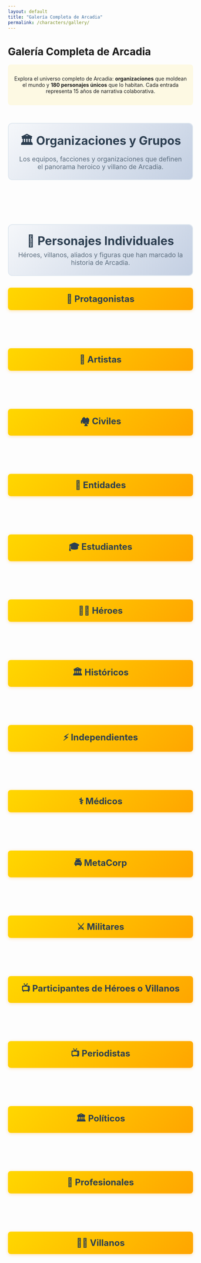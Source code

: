 ```yaml
---
layout: default
title: "Galería Completa de Arcadia"
permalink: /characters/gallery/
---
```


# Galería Completa de Arcadia

<div class="gallery-intro">
  <p>Explora el universo completo de Arcadia: <strong>organizaciones</strong> que moldean el mundo y <strong>180 personajes únicos</strong> que lo habitan. Cada entrada representa 15 años de narrativa colaborativa.</p>
</div>

<div class="section-header">
  <h2>🏛️ Organizaciones y Grupos</h2>
  <p>Los equipos, facciones y organizaciones que definen el panorama heroico y villano de Arcadia.</p>
</div>

<div class="gallery-container" id="groups-gallery">
  <!-- Group cards will be dynamically loaded here -->
</div>

<div class="section-header">
  <h2>👥 Personajes Individuales</h2>
  <p>Héroes, villanos, aliados y figuras que han marcado la historia de Arcadia.</p>
</div>

<!-- Protagonistas -->  
<div class="character-section">
  <h3 class="character-category-title">🌟 Protagonistas</h3>
  <div class="gallery-container" id="protagonistas-gallery">
    <!-- Protagonist cards will be dynamically loaded here -->
  </div>
</div>

<!-- Artistas -->
<div class="character-section">
  <h3 class="character-category-title">🎨 Artistas</h3>
  <div class="gallery-container" id="artistas-gallery">
    <!-- Artist cards will be dynamically loaded here -->
  </div>
</div>

<!-- Civiles -->
<div class="character-section">
  <h3 class="character-category-title">🏘️ Civiles</h3>
  <div class="gallery-container" id="civiles-gallery">
    <!-- Civilian character cards will be dynamically loaded here -->
  </div>
</div>

<!-- Entidades -->
<div class="character-section">
  <h3 class="character-category-title">🔮 Entidades</h3>
  <div class="gallery-container" id="entidades-gallery">
    <!-- Entity character cards will be dynamically loaded here -->
  </div>
</div>

<!-- Estudiantes -->
<div class="character-section">
  <h3 class="character-category-title">🎓 Estudiantes</h3>
  <div class="gallery-container" id="estudiantes-gallery">
    <!-- Student cards will be dynamically loaded here -->
  </div>
</div>

<!-- Héroes -->
<div class="character-section">
  <h3 class="character-category-title">🦸‍♂️ Héroes</h3>
  <div class="gallery-container" id="heroes-gallery">
    <!-- Hero cards will be dynamically loaded here -->
  </div>
</div>

<!-- Históricos -->
<div class="character-section">
  <h3 class="character-category-title">🏛️ Históricos</h3>
  <div class="gallery-container" id="historicos-gallery">
    <!-- Historical figure cards will be dynamically loaded here -->
  </div>
</div>

<!-- Independientes -->
<div class="character-section">
  <h3 class="character-category-title">⚡ Independientes</h3>
  <div class="gallery-container" id="independientes-gallery">
    <!-- Independent character cards will be dynamically loaded here -->
  </div>
</div>

<!-- Médicos -->
<div class="character-section">
  <h3 class="character-category-title">⚕️ Médicos</h3>
  <div class="gallery-container" id="medicos-gallery">
    <!-- Medical professional cards will be dynamically loaded here -->
  </div>
</div>

<!-- MetaCorp -->
<div class="character-section">
  <h3 class="character-category-title">🚔 MetaCorp</h3>
  <div class="gallery-container" id="metacorp-gallery">
    <!-- MetaCorp cards will be dynamically loaded here -->
  </div>
</div>

<!-- Militares -->
<div class="character-section">
  <h3 class="character-category-title">⚔️ Militares</h3>
  <div class="gallery-container" id="militares-gallery">
    <!-- Military character cards will be dynamically loaded here -->
  </div>
</div>

<!-- Participantes de Héroes o Villanos -->
<div class="character-section">
  <h3 class="character-category-title">📺 Participantes de Héroes o Villanos</h3>
  <div class="gallery-container" id="participantes-hevi-gallery">
    <!-- Héroes o Villanos contest participant cards will be dynamically loaded here -->
  </div>
</div>

<!-- Periodistas -->
<div class="character-section">
  <h3 class="character-category-title">📺 Periodistas</h3>
  <div class="gallery-container" id="periodistas-gallery">
    <!-- Journalist cards will be dynamically loaded here -->
  </div>
</div>

<!-- Políticos -->
<div class="character-section">
  <h3 class="character-category-title">🏛️ Políticos</h3>
  <div class="gallery-container" id="politicos-gallery">
    <!-- Political figure cards will be dynamically loaded here -->
  </div>
</div>

<!-- Profesionales -->
<div class="character-section">
  <h3 class="character-category-title">👔 Profesionales</h3>
  <div class="gallery-container" id="profesionales-gallery">
    <!-- Professional character cards will be dynamically loaded here -->
  </div>
</div>

<!-- Villanos -->
<div class="character-section">
  <h3 class="character-category-title">🦹‍♂️ Villanos</h3>
  <div class="gallery-container" id="villanos-gallery">
    <!-- Villain cards will be dynamically loaded here -->
  </div>
</div>

<script src="https://unpkg.com/masonry-layout@4/dist/masonry.pkgd.min.js"></script>
<script src="https://unpkg.com/imagesloaded@4/imagesloaded.pkgd.min.js"></script>

<script>
document.addEventListener('DOMContentLoaded', function() {
  const groupsGallery = document.getElementById('groups-gallery');
  const charactersGallery = document.getElementById('character-gallery');
  
  // Group data - organizations and teams
  const groups = [
    { slug: 'la-familia', name: 'La Familia', image: 'La familia.png', description: 'Los héroes fundadores originales' },
    { slug: 'la-farandula', name: 'La Farándula', image: 'la-farandula.png', description: 'Villanos teatrales organizados' },
    { slug: 'fatum', name: 'Fatum Corporation', image: 'Fatum.jpeg', description: 'Megacorporación criminal multigeneracional' },
    { slug: 'los-rayos', name: 'Los Rayos', image: 'los_rayos.png', description: 'Fuerza militar de elite' },
    { slug: 'la-caceria-salvaje', name: 'La Cacería Salvaje', image: 'la-caceria-salvaje.png', description: 'Vigilantes bestiales del Barrio Gótico' },
    { slug: 'los-confesores', name: 'Los Confesores', image: 'los-confesores.png', description: 'Fanáticos religiosos antimeta' },
    { slug: 'los-espligan', name: 'Los Espligan', image: 'espligan.png', description: 'Mercenarios especializados parasitarios' },
    { slug: 'puno-gris', name: 'Puño Gris', image: 'puno-gris.png', description: 'Mafia del distrito asiático' },
    { slug: 'ultracorps', name: 'Ultracorps', image: 'ultracorps.png', description: 'División especial de MetaCorp con humanos mejorados' }
  ];
  
  // Character data organized by categories
  const characterCategories = {
    protagonistas: [
      // La Familia
      { slug: 'ana-montenegro-esfinge-atropos', name: 'Ana Montenegro / Esfinge / Atropos', image: 'ana-montenegro-esfinge-atropos.png' },
      { slug: 'astrid-kayface', name: 'Astrid / Kayface', image: 'Astrid_Kayface.png' },
      { slug: 'bate', name: 'Bate', image: 'Bate.png' },
      { slug: 'diana', name: 'Diana', image: 'diana.png' },
      { slug: 'el-faraon', name: 'El Faraón', image: 'El Faraón.png' },
      { slug: 'eslizon-esmeralda', name: 'Eslizón Esmeralda', image: 'Eslizon Esmeralda.png' },
      { slug: 'garra', name: 'Garra', image: 'Garra.png' },
      { slug: 'hotman', name: 'Hotman', image: 'Hotman.png' },
      { slug: 'jorge-espectro', name: 'Jorge / Espectro', image: 'espectro.png' },
      { slug: 'justa-justicia-sentencia', name: 'Justa / Justicia / Sentencia', image: 'Justa_Justicia_Sentencia.png' },
      { slug: 'lumen', name: 'Lúmen', image: 'Lumen.png' },
      { slug: 'mencia-psique-cia', name: 'Mencia / Psique / Cia', image: 'Mencia_Psique_Cia.png' },
      { slug: 'mesmero', name: 'Mésmero', image: 'Mésmero.png' },
      { slug: 'sara10-mecanica', name: 'Sara10 / Mecánica', image: 'Sara10_Mecánica.png' },
      { slug: 'thomas-raza', name: 'Thomas / Raza', image: 'Thomas_Raza.png' }
    ].sort((a, b) => a.name.localeCompare(b.name)),
    
    participantesHeVi: [
      // Grupo Alfa - Los Favoritos del Público
      { slug: 'cerebro', name: 'Cerebro', image: 'cerebro.png' },
      { slug: 'leon-federico', name: 'León Federico', image: 'leon-federico.png' },
      { slug: 'marta-alberti', name: 'Marta Alberti', image: 'marta-alberti.png' },
      { slug: 'raffella-giovanni', name: 'Raffella Giovanni', image: 'raffella-giovanni.png' },
      { slug: 'roberto-vazquez', name: 'Roberto Vázquez', image: 'roberto-vazquez.png' },
      // Grupo Gamma - Los Criminales Rehabilitados  
      { slug: '2d', name: '2D', image: '2d.png' },
      { slug: 'cyberpunk', name: 'Cyberpunk', image: 'cyberpunk.png' },
      { slug: 'martillo', name: 'Martillo', image: 'martillo.png' },
      { slug: 'siberia', name: 'Siberia', image: 'siberia.png' },
      // Grupo Delta - Los Dormilones
      { slug: 'la-nueva-sombra', name: 'La Nueva Sombra', image: 'la_nueva_sombra.png' },
      { slug: 'temblores', name: 'Temblores', image: 'Temblores.png' },
      { slug: 'tifon', name: 'Tifón', image: 'tifon.png' },
      { slug: 'zambo-mambo', name: 'Zambo y Mambo', image: 'zambo-mambo.png' }
    ].sort((a, b) => a.name.localeCompare(b.name)),
    
    heroes: [
      { slug: 'alice-tesla', name: 'Alice Tesla', image: 'Alice_Tesla.png' },
      { slug: 'anarquista', name: 'Anarquista', image: 'anarquista.png' },
      { slug: 'arcadio', name: 'Arcadio', image: 'Arcadio.png' },
      { slug: 'autoridad', name: 'Autoridad', image: 'autoridad.png' },
      { slug: 'bailarina', name: 'Bailarina', image: 'Bailarina.png' },
      { slug: 'comadreja-negra', name: 'Comadreja Negra', image: 'Comadreja negra.png' },
      { slug: 'david', name: 'David', image: 'david.png' },
      { slug: 'el-golem', name: 'El Golem', image: 'el-golem.png' },
      { slug: 'el-guardian', name: 'El Guardián', image: 'el-guardian.png' },
      { slug: 'el-mago', name: 'El Mago', image: 'El Mago.png' },
      { slug: 'eneiros', name: 'Eneiros', image: 'Eneiros.png' },
      { slug: 'estocada', name: 'Estocada', image: 'Estocada.png' },
      { slug: 'gusto', name: 'Gusto', image: 'Gusto.png' },
      { slug: 'la-sombra', name: 'La Sombra', image: 'La Sombra.png' },
      { slug: 'lucifer-hero', name: 'Lucifer', image: 'Lucifer.png' },
      { slug: 'neon', name: 'Neón', image: 'Neon.png' },
      { slug: 'nube', name: 'Nube', image: 'Nube.png' },
      { slug: 'oido', name: 'Oído', image: 'Oido.png' },
      { slug: 'olfato', name: 'Olfato', image: 'Olfato.png' },
      { slug: 'rayo-igneo', name: 'Rayo Ígneo', image: 'rayo-igneo.png' },
      { slug: 'relampago', name: 'Relámpago', image: 'Relampago.png' },
      { slug: 'serpiente', name: 'Serpiente', image: 'Serpiente.png' },
      { slug: 'tacto', name: 'Tacto', image: 'Tacto.png' },
      { slug: 'trueno', name: 'Trueno', image: 'Trueno.png' },
      { slug: 'venus-sibila', name: 'Venus / Sibila', image: 'Venus Sibila.png' },
      { slug: 'vista', name: 'Vista', image: 'Vista.png' }
    ].sort((a, b) => a.name.localeCompare(b.name)),
    
    villanos: [
      { slug: 'aldonza-lorenzo', name: 'Aldonza Lorenzo', image: 'Aldonza Lorenzo.png' },
      { slug: 'baron-soledad', name: 'Barón Soledad', image: 'baron-soledad.png' },
      { slug: 'bellona', name: 'Bellona', image: 'Bellona.jpg' },
      { slug: 'caos', name: 'Caos', image: 'Caos.png' },
      { slug: 'cloris', name: 'Cloris', image: 'Cloris.jpg' },
      { slug: 'crazy-mary', name: 'Crazy Mary', image: 'crazy-mary.png' },
      { slug: 'destino', name: 'Destino', image: 'destino.png' },
      { slug: 'diablo', name: 'Diablo', image: 'diablo.png' },
      { slug: 'ego', name: 'EGO', image: 'ego.png' },
      { slug: 'el-emperador-oscuro', name: 'El Emperador Oscuro', image: 'El Emperador Oscuro.png' },
      { slug: 'el-matador', name: 'El Matador', image: 'Matador.png' },
      { slug: 'el-viejo', name: 'El Viejo', image: 'el-viejo.png' },
      { slug: 'furina', name: 'Furina', image: 'Furina.jpg' },
      { slug: 'hermes', name: 'Hermes', image: 'hermes.png' },
      { slug: 'janus', name: 'Janus', image: 'Janus.jpg' },
      { slug: 'la-baronesa', name: 'La Baronesa', image: 'La Baronesa.png' },
      { slug: 'la-dama', name: 'La Dama', image: 'la-dama.png' },
      { slug: 'la-desconocida', name: 'La Desconocida', image: 'la-desconocida.png' },
      { slug: 'la-emperatriz', name: 'La Emperatriz', image: 'la-emperatriz.png' },
      { slug: 'la-reina-cobra', name: 'La Reina Cobra', image: 'la-reina-cobra.png' },
      { slug: 'lsd', name: 'LSD', image: 'lsd.png' },
      { slug: 'manni', name: 'Manni', image: 'Manni.png' },
      { slug: 'maza', name: 'Maza', image: 'Maza.png' },
      { slug: 'mentallo', name: 'Mentallo', image: 'Mentallo.png' },
      { slug: 'merx', name: 'Merx', image: 'Merx.jpg' },
      { slug: 'metalo', name: 'Metalo', image: 'Metalo.png' },
      { slug: 'mister-skip', name: 'Mister Skip', image: 'mister-skip.png' },
      { slug: 'mulciber', name: 'Mulciber', image: 'Mulcifer.jpg' },
      { slug: 'pandorum', name: 'Pandorum', image: 'Pandorum.png' },
      { slug: 'panuelo', name: 'Pañuelo', image: 'Pañuelo.png' },
      { slug: 'parda', name: 'Parda', image: 'parda.png' },
      { slug: 'pastel-de-carne', name: 'Pastel de Carne', image: 'Pastel de carne.png' },
      { slug: 'psicodalia', name: 'Psicodalia', image: 'psicodalia.png' },
      { slug: 'rojo', name: 'Rojo', image: 'Rojo.png' },
      { slug: 'saltamontes', name: 'Saltamontes', image: 'Saltamontes.png' },
      { slug: 'sedal', name: 'Sedal', image: 'Sedal.png' },
      { slug: 'superglue', name: 'SuperGlue', image: 'Superglue.png' },
      { slug: 'telarana', name: 'Telaraña', image: 'telaraña.png' },
      { slug: 'voltumna', name: 'Voltumna', image: 'Voltumna.jpg' },
      { slug: 'zanni', name: 'Zanni', image: 'Zanni.png' }
    ].sort((a, b) => a.name.localeCompare(b.name)),
    
    metacorp: [
      { slug: 'francisco-egin', name: 'Francis Egin', image: 'francisco-egin.png' },
      { slug: 'inigo-temblez', name: 'Iñigo Temblez', image: 'Inigo_Temblez.png' },
      { slug: 'mario-igarruti', name: 'Mario Igarruti', image: 'Mario_Igarruti.png' },
      { slug: 'oneill', name: 'Oneill', image: 'Oneill.png' },
      { slug: 'pablo-de-la-serna', name: 'Pablo de la Serna', image: 'Pablo_de_la_Serna.png' },
      { slug: 'roberto-gomez', name: 'Roberto Gómez', image: 'Roberto_Gomez.png' },
      { slug: 'waldo-gutierrez', name: 'Waldo Gutierrez', image: 'Waldo Gutierrez.png' }
    ].sort((a, b) => a.name.localeCompare(b.name)),
    
    estudiantes: [
      { slug: 'diego-moreau-kim', name: 'Diego Moreau-Kim', image: 'diego-moreau-kim.png' },
      { slug: 'elena-petrov-nielsen', name: 'Elena Petrov-Nielsen', image: 'elena-petrov-nielsen.png' },
      { slug: 'francisco-moreau', name: 'Francisco Moreau', image: 'francisco-moureu.png' },
      { slug: 'kai-okonkwo-singh', name: 'Kai Okonkwo-Singh', image: 'kai-okonkwo-singh.png' },
      { slug: 'marina-sato-garcia', name: 'Marina Sato-García', image: 'marina-sato-garcia.png' },
      { slug: 'zara-al-mahmoud-silva', name: 'Zara Al-Mahmoud-Silva', image: 'zara-al-mahmoud-silva.png' }
    ].sort((a, b) => a.name.localeCompare(b.name)),
    
    periodistas: [
      { slug: 'magdalena', name: 'Magdalena Agapé', image: 'Magdalena.png' },
      { slug: 'nicolas-cifuentes', name: 'Nicolás Cifuentes', image: 'nicolas-cifuentes.png' },
      { slug: 'ricky-sataka', name: 'Ricky Sataka', image: 'ricky-sataka.png' },
      { slug: 'trifasico', name: 'Trifásico', image: 'trifasico.png' }
    ].sort((a, b) => a.name.localeCompare(b.name)),
    
    artistas: [
      { slug: 'alonso-dossantos', name: 'Alonso Dossantos', image: 'alonso-dossantos.png' },
      { slug: 'jane-irinar', name: 'Jane Irinar', image: 'jane-irinar.png' },
      { slug: 'ramon-beguell', name: 'Ramón Beguell', image: 'Ramon_Beguell.png' },
      { slug: 'the-rock', name: 'The Rock', image: 'The Rock.png' }
    ].sort((a, b) => a.name.localeCompare(b.name)),
    
    medicos: [
      { slug: 'doctor-anselmo', name: 'Doctor Anselmo', image: 'doctor-anselmo.png' },
      { slug: 'felipe-alvarez', name: 'Felipe Álvarez', image: 'felipe-alvarez.png' },
      { slug: 'lorena-sanchez', name: 'Lorena Sanchez', image: 'lorena-sanchez.png' },
      { slug: 'luis-montenegro', name: 'Luis Montenegro', image: 'Luis Montenegro.png' },
      { slug: 'mia-tanaka', name: 'Mia Tanaka', image: 'mia-tanaka.png' }
    ].sort((a, b) => a.name.localeCompare(b.name)),
    
    politicos: [
      { slug: 'francois-chala', name: 'François Chalá', image: 'francois-chala.png' },
      { slug: 'leopoldo-gomez', name: 'Leopoldo Gómez', image: 'leopoldo-gomez.png' },
        { slug: 'ricardo-abeluengo', name: 'Ricardo Abeluengo', image: 'Ricardo_Abeluengo.png' },

    ].sort((a, b) => a.name.localeCompare(b.name)),
    
    militares: [
      { slug: 'general-martinez', name: 'General Martínez', image: 'general-martinez.png' },
      { slug: 'ignacio-rodriguez', name: 'Ignacio Rodríguez', image: 'ignacio-rodriguez.png' }
    ].sort((a, b) => a.name.localeCompare(b.name)),
    
    profesionales: [
      { slug: 'amira-roxana', name: 'Amira Roxana', image: 'amira-roxana.png' },
      { slug: 'cacharrero', name: 'Cacharrero', image: 'Cacharrero.png' },
      { slug: 'charada', name: 'Charada', image: 'Charada.png' },
      { slug: 'federico-lopez', name: 'Federico López', image: 'federico-lopez.png' },
      { slug: 'lambert', name: 'Lambert', image: 'lambert.png' },
      { slug: 'mateo-shu', name: 'Mateo Shu', image: 'Mateo_Shu.png' }
    ].sort((a, b) => a.name.localeCompare(b.name)),
    
    historicos: [
      { slug: 'alberto-alvarez', name: 'Alberto Álvarez', image: 'alberto-alvarez.png' },
      { slug: 'alfonso-xiii', name: 'Alfonso XIII', image: 'alfonso-xiii.png' },
      { slug: 'antonio-calvero', name: 'Antonio Calvero', image: 'antonio-calvero.png' },
      { slug: 'fidel-castro', name: 'Fidel Castro', image: 'fidel-castro.png' },
      { slug: 'francisco-franco', name: 'Francisco Franco', image: 'francisco-franco.png' },
      { slug: 'john-f-kennedy', name: 'John F. Kennedy', image: 'john-f-kennedy.png' },
      { slug: 'jruschov', name: 'Jruschov', image: 'Jruschov.png' },
      { slug: 'juan-guzman', name: 'Juan Guzmán', image: 'juan-guzman.png' },
      { slug: 'marius-fernandez', name: 'Marius Fernández', image: 'marius.png' },
      { slug: 'primo-de-rivera', name: 'Primo de Rivera', image: 'primo-de-rivera.png' },
      { slug: 'rey-ofobutu', name: 'Rey Ofobutu', image: 'rey-ofobutu.png' }
    ].sort((a, b) => a.name.localeCompare(b.name)),
    
    independientes: [
      { slug: 'alfred', name: 'Alfred', image: 'alfred.png' },
      { slug: 'el-senor-de-las-ratas', name: 'El Señor de las Ratas', image: 'el-senor-de-las-ratas.png' },
      { slug: 'malik', name: 'Malik', image: 'Malik.png' },
      { slug: 'roberto-mckomick', name: 'Roberto McKomick', image: 'roberto-mckomick.png' },
      { slug: 'yeng', name: 'Yeng', image: 'Yeng.png' }
    ].sort((a, b) => a.name.localeCompare(b.name)),
    
    civiles: [
      { slug: 'amara-quebe', name: 'Amara Quebé', image: 'amara-quebe.png' },
      { slug: 'anianca', name: 'Anianca', image: 'anianca.png' },
      { slug: 'carmen-delgado', name: 'Carmen Delgado', image: 'carmen-delgado.png' },
      { slug: 'dani-rodriguez', name: 'Dani Rodriguez', image: 'dani-rodriguez.png' },
      { slug: 'eduardo-vaquerizo', name: 'Eduardo Vaquerizo', image: 'eduardo-vaquerizo.png' },
      { slug: 'elena-fuentes', name: 'Elena Fuentes', image: 'elena-fuentes.png' },
      { slug: 'gregor', name: 'Gregor', image: 'gregor.png' },
      { slug: 'hassan-oleg', name: 'Hassan Oleg', image: 'Hassan_Oleg.png' },
      { slug: 'hassir', name: 'Hassir', image: 'hassir.png' },
      { slug: 'ignacio-fuentes', name: 'Ignacio Fuentes', image: 'ignacio-fuentes.png' },
      { slug: 'leila-nasiri', name: 'Leila Nasiri', image: 'leila-nasiri.png' },
      { slug: 'marcial-gomez', name: 'Marcial Gomez', image: 'marcial-gomez.png' },
      { slug: 'marta-gutierrez', name: 'Marta Gutierrez', image: 'marta-gutierrez.png' },
      { slug: 'marta-heredia', name: 'Marta Heredia', image: 'marta-heredia.png' },
      { slug: 'nacho-smuck', name: 'Nacho Smück', image: 'nacho-smuck.png' },
      { slug: 'nasrin-ahmadi', name: 'Nasrin Ahmadi', image: 'nasrin-ahmadi.png' },
      { slug: 'natacha', name: 'Natacha', image: 'natacha.png' },
      { slug: 'senora-pepa', name: 'Señora Pepa', image: 'senora-pepa.png' },
      // Pacientes de Althea Argos (Psique)
      { slug: 'adrian-belmont-vasquez', name: 'Adrian Belmont-Vasquez', image: 'adrian-belmont-vasquez.png' },
      { slug: 'carmen-rousseau-nakamura', name: 'Carmen Rousseau-Nakamura', image: 'carmen-rousseau-nakamura.png' },
      { slug: 'esperanza-kowalski-okafor', name: 'Esperanza Kowalski-Okafor', image: 'esperanza-kowalski-okafor.png' },
      { slug: 'isabella-rodriguez-tanaka', name: 'Isabella Rodriguez-Tanaka', image: 'isabella-rodriguez-tanaka.png' },
      { slug: 'marcus-thompson-petrov', name: 'Marcus Thompson-Petrov', image: 'marcus-thompson-petrov.png' },
      { slug: 'viktor-chen-andersson', name: 'Viktor Chen-Andersson', image: 'viktor-chen-andersson.png' }
    ].sort((a, b) => a.name.localeCompare(b.name)),
    
    entidades: [
      { slug: 'el-guardian', name: 'El Guardián', image: 'el-guardian.png' },
      { slug: 'el-emperador-oscuro', name: 'El Emperador Oscuro', image: 'El Emperador Oscuro.png' },
      { slug: 'hermanas-magdalena', name: 'Hermanas Magdalena', image: 'hermanas-magdalena.png' },
      { slug: 'bastet', name: 'Bastet', image: 'bastet.png' }
    ].sort((a, b) => a.name.localeCompare(b.name))
  };

  // Create group cards
  groups.forEach(group => {
    const card = document.createElement('div');
    card.className = 'character-card group-card';
    card.innerHTML = `
      <a href="{{ site.baseurl }}/groups/${group.slug}/" class="character-link">
        <div class="character-image-container">
          <img src="{{ site.baseurl }}/assets/img/characters/${group.image}" 
               alt="${group.name}" 
               class="character-image"
               loading="lazy"
               onerror="this.style.display='none'; this.nextElementSibling.style.display='block';">
          <div class="character-placeholder" style="display: none;">
            <span class="character-initial">${group.name.charAt(0)}</span>
          </div>
        </div>
        <div class="character-info">
          <h3 class="character-name">${group.name}</h3>
          <p class="group-description">${group.description}</p>
        </div>
      </a>
    `;
    groupsGallery.appendChild(card);
  });
  
  // Function to create character cards for a category
  function createCharacterCards(characters, galleryId) {
    const gallery = document.getElementById(galleryId);
    characters.forEach(character => {
      const card = document.createElement('div');
      card.className = 'character-card';
      card.innerHTML = `
        <a href="{{ site.baseurl }}/characters/details/${character.slug}/" class="character-link">
          <div class="character-image-container">
            <img src="{{ site.baseurl }}/assets/img/characters/${character.image}" 
                 alt="${character.name}" 
                 class="character-image"
                 loading="lazy"
                 onerror="this.style.display='none'; this.nextElementSibling.style.display='block';">
            <div class="character-placeholder" style="display: none;">
              <span class="character-initial">${character.name.charAt(0)}</span>
            </div>
          </div>
          <div class="character-info">
            <h3 class="character-name">${character.name}</h3>
          </div>
        </a>
      `;
      gallery.appendChild(card);
    });
  }

  // Create character cards for each category
  createCharacterCards(characterCategories.protagonistas, 'protagonistas-gallery');
  createCharacterCards(characterCategories.artistas, 'artistas-gallery');
  createCharacterCards(characterCategories.civiles, 'civiles-gallery');
  createCharacterCards(characterCategories.entidades, 'entidades-gallery');
  createCharacterCards(characterCategories.estudiantes, 'estudiantes-gallery');
  createCharacterCards(characterCategories.heroes, 'heroes-gallery');
  createCharacterCards(characterCategories.historicos, 'historicos-gallery');
  createCharacterCards(characterCategories.independientes, 'independientes-gallery');
  createCharacterCards(characterCategories.medicos, 'medicos-gallery');
  createCharacterCards(characterCategories.metacorp, 'metacorp-gallery');
  createCharacterCards(characterCategories.militares, 'militares-gallery');
  createCharacterCards(characterCategories.participantesHeVi, 'participantes-hevi-gallery');
  createCharacterCards(characterCategories.periodistas, 'periodistas-gallery');
  createCharacterCards(characterCategories.politicos, 'politicos-gallery');
  createCharacterCards(characterCategories.profesionales, 'profesionales-gallery');
  createCharacterCards(characterCategories.villanos, 'villanos-gallery');

  // Initialize Masonry for all galleries after images load
  function initializeMasonry(galleryId) {
    const gallery = document.getElementById(galleryId);
    if (gallery) {
      imagesLoaded(gallery, function() {
        new Masonry(gallery, {
          itemSelector: '.character-card',
          columnWidth: '.character-card',
          gutter: 20,
          fitWidth: true
        });
      });
    }
  }

  // Initialize Masonry for groups gallery
  imagesLoaded(groupsGallery, function() {
    new Masonry(groupsGallery, {
      itemSelector: '.character-card',
      columnWidth: '.character-card',
      gutter: 20,
      fitWidth: true
    });
  });
  
  // Initialize Masonry for all character category galleries
  initializeMasonry('protagonistas-gallery');
  initializeMasonry('artistas-gallery');
  initializeMasonry('civiles-gallery');
  initializeMasonry('entidades-gallery');
  initializeMasonry('estudiantes-gallery');
  initializeMasonry('heroes-gallery');
  initializeMasonry('historicos-gallery');
  initializeMasonry('independientes-gallery');
  initializeMasonry('medicos-gallery');
  initializeMasonry('metacorp-gallery');
  initializeMasonry('militares-gallery');
  initializeMasonry('participantes-hevi-gallery');
  initializeMasonry('periodistas-gallery');
  initializeMasonry('politicos-gallery');
  initializeMasonry('profesionales-gallery');
  initializeMasonry('villanos-gallery');
});
</script>

<style>
.gallery-intro {
  text-align: center;
  margin-bottom: 2rem;
  padding: 1rem;
  background: rgba(255, 215, 0, 0.1);
  border-radius: 8px;
}

.character-section {
  margin-bottom: 3rem;
}

.character-category-title {
  text-align: center;
  margin: 2rem 0 1rem 0;
  padding: 1rem;
  background: linear-gradient(135deg, #FFD700 0%, #FFA500 100%);
  border-radius: 8px;
  color: #2c3e50;
  font-size: 1.5rem;
  font-weight: bold;
  box-shadow: 0 2px 8px rgba(255, 165, 0, 0.3);
}

.section-header {
  text-align: center;
  margin: 3rem 0 2rem 0;
  padding: 1.5rem;
  background: linear-gradient(135deg, #f5f7fa 0%, #c3cfe2 100%);
  border-radius: 12px;
  border: 2px solid #e0e8f0;
}

.section-header h2 {
  margin: 0 0 0.5rem 0;
  color: #2c3e50;
  font-size: 2rem;
  font-weight: bold;
}

.section-header p {
  margin: 0;
  color: #5a6c7d;
  font-size: 1.1rem;
}

.gallery-container {
  margin: 0 auto;
  padding: 20px 0;
}

.character-card {
  width: 200px;
  margin-bottom: 20px;
  background: #fff;
  border-radius: 12px;
  box-shadow: 0 4px 8px rgba(0,0,0,0.1);
  transition: all 0.3s ease;
  overflow: hidden;
}

.character-card:hover {
  transform: translateY(-5px);
  box-shadow: 0 8px 25px rgba(0,0,0,0.15);
}

.group-card {
  border: 2px solid #FFD700;
  background: linear-gradient(135deg, #fff9e6 0%, #fff 100%);
}

.group-card:hover {
  border-color: #FFA500;
  box-shadow: 0 8px 25px rgba(255, 165, 0, 0.2);
}

.character-link {
  display: block;
  text-decoration: none;
  color: inherit;
}

.character-image-container {
  position: relative;
  width: 100%;
  height: 200px;
  overflow: hidden;
  background: #f5f5f5;
}

.character-image {
  width: 100%;
  height: 100%;
  object-fit: cover;
  transition: transform 0.3s ease;
}

.character-card:hover .character-image {
  transform: scale(1.05);
}

.character-placeholder {
  position: absolute;
  top: 0;
  left: 0;
  width: 100%;
  height: 100%;
  display: flex;
  align-items: center;
  justify-content: center;
  background: linear-gradient(135deg, #FFD700, #FFA500);
}

.character-initial {
  font-size: 3rem;
  font-weight: bold;
  color: #fff;
  text-shadow: 2px 2px 4px rgba(0,0,0,0.3);
}

.character-info {
  padding: 15px;
  text-align: center;
}

.character-name {
  margin: 0;
  font-size: 1rem;
  font-weight: bold;
  color: #333;
  font-family: 'Bangers', cursive;
  text-transform: uppercase;
  letter-spacing: 1px;
}

.group-description {
  margin: 0.5rem 0 0 0;
  font-size: 0.85rem;
  color: #666;
  font-style: italic;
  line-height: 1.3;
}

/* Responsive design */
@media (max-width: 768px) {
  .character-card {
    width: 150px;
  }
  
  .character-image-container {
    height: 150px;
  }
  
  .character-name {
    font-size: 0.9rem;
  }
}

@media (max-width: 480px) {
  .gallery-container {
    padding: 10px;
  }
  
  .character-card {
    width: 130px;
    margin-bottom: 15px;
  }
  
  .character-image-container {
    height: 130px;
  }
  
  .character-info {
    padding: 10px;
  }
  
  .character-name {
    font-size: 0.8rem;
  }
}

/* Loading animation */
.character-image {
  opacity: 0;
  transition: opacity 0.3s ease;
}

.character-image.loaded {
  opacity: 1;
}
</style>

<script>
// Add loaded class when images load
document.addEventListener('DOMContentLoaded', function() {
  const images = document.querySelectorAll('.character-image');
  images.forEach(img => {
    if (img.complete) {
      img.classList.add('loaded');
    } else {
      img.addEventListener('load', function() {
        this.classList.add('loaded');
      });
    }
  });
});
</script>